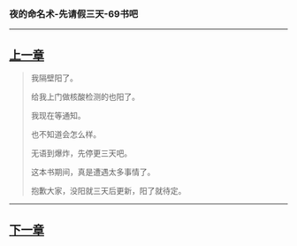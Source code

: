 ### 夜的命名术-先请假三天-69书吧

--------
[上一章](./03c29eb6fd63bfe6664cca0731105869.md)
--------


>
>
>
>我隔壁阳了。
>
>给我上门做核酸检测的也阳了。
>
>我现在等通知。
>
>也不知道会怎么样。
>
>无语到爆炸，先停更三天吧。
>
>这本书期间，真是遭遇太多事情了。
>
>抱歉大家，没阳就三天后更新，阳了就待定。
>
>

--------
[下一章](./5ff3eb276c08a8368df9f715b620d116.md)
--------
